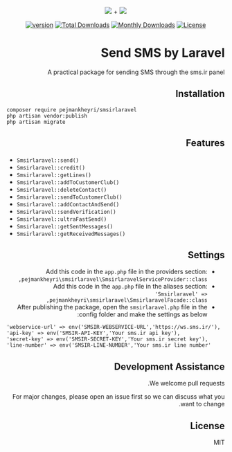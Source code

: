 <p align="center">
<img src="https://user-images.githubusercontent.com/3329008/111814382-a31bc700-88ef-11eb-94e2-41dd10c0d2b1.png" /> + 
<img src="https://user-images.githubusercontent.com/3329008/114069542-586ce980-98b4-11eb-8e18-c625cb8812d1.png" />
</p>
<p align="center">
  <a href="https://packagist.org/packages/pejmankheyri/smsirlaravel"><img src="https://poser.pugx.org/pejmankheyri/smsirlaravel/v/stable" alt="version"></a>
<a href="https://packagist.org/packages/pejmankheyri/smsirlaravel"><img src="https://img.shields.io/packagist/dt/pejmankheyri/smsirlaravel" alt="Total Downloads"></a>
  <a href="https://packagist.org/packages/pejmankheyri/smsirlaravel"><img src="https://poser.pugx.org/pejmankheyri/smsirlaravel/d/monthly" alt="Monthly Downloads"></a>
<a href="https://packagist.org/packages/pejmankheyri/smsirlaravel"><img src="https://img.shields.io/github/license/pejmankheyri/smsirlaravel" alt="License"></a>
</p>
<div dir="rtl">

# Send SMS by Laravel

A practical package for sending SMS through the sms.ir panel

## Installation

</div>

<div>

```
composer require pejmankheyri/smsirlaravel
php artisan vendor:publish
php artisan migrate
```

</div>

<div dir="rtl">

## Features

</div>

* `Smsirlaravel::send()`
* `Smsirlaravel::credit()`
* `Smsirlaravel::getLines()`
* `Smsirlaravel::addToCustomerClub()`
* `Smsirlaravel::deleteContact()`
* `Smsirlaravel::sendToCustomerClub()`
* `Smsirlaravel::addContactAndSend()`
* `Smsirlaravel::sendVerification()`
* `Smsirlaravel::ultraFastSend()`
* `Smsirlaravel::getSentMessages()`
* `Smsirlaravel::getReceivedMessages()`

<div dir="rtl">

## Settings

* Add this code in the `app.php` file in the providers section: `pejmankheyri\smsirlaravel\SmsirlaravelServiceProvider::class,`
* Add this code in the `app.php` file in the aliases section: `'Smsirlaravel' => pejmankheyri\smsirlaravel\SmsirlaravelFacade::class,`
* After publishing the package, open the `smsirlaravel.php` file in the config folder and make the settings as below:

</div>

<div>

```
'webservice-url' => env('SMSIR-WEBSERVICE-URL','https://ws.sms.ir/'),
'api-key' => env('SMSIR-API-KEY','Your sms.ir api key'),
'secret-key' => env('SMSIR-SECRET-KEY','Your sms.ir secret key'),
'line-number' => env('SMSIR-LINE-NUMBER','Your sms.ir line number'
```

</div>

<div dir="rtl">

## Development Assistance

We welcome pull requests.

For major changes, please open an issue first so we can discuss what you want to change.

## License

MIT

</div>
